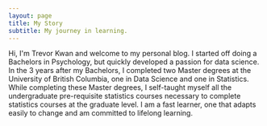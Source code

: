 ```yaml
---
layout: page
title: My Story
subtitle: My journey in learning.
---
```


Hi, I'm Trevor Kwan and welcome to my personal blog. I started off doing a Bachelors in Psychology, but quickly developed a passion for data science. In the 3 years after my Bachelors, I completed two Master degrees at the University of British Columbia, one in Data Science and one in Statistics. While completing these Master degrees, I self-taught myself all the undergraduate pre-requisite statistics courses necessary to complete statistics courses at the graduate level. I am a fast learner, one that adapts easily to change and am committed to lifelong learning.



